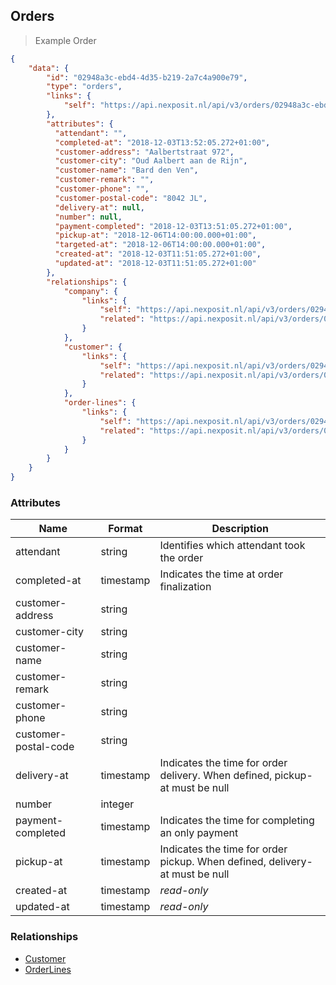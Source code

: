 ## Orders


> Example Order

```json
{
    "data": {
        "id": "02948a3c-ebd4-4d35-b219-2a7c4a900e79",
        "type": "orders",
        "links": {
            "self": "https://api.nexposit.nl/api/v3/orders/02948a3c-ebd4-4d35-b219-2a7c4a900e79"
        },
        "attributes": {
          "attendant": "",
          "completed-at": "2018-12-03T13:52:05.272+01:00",
          "customer-address": "Aalbertstraat 972",
          "customer-city": "Oud Aalbert aan de Rijn",
          "customer-name": "Bard den Ven",
          "customer-remark": "",
          "customer-phone": "",
          "customer-postal-code": "8042 JL",
          "delivery-at": null,
          "number": null,
          "payment-completed": "2018-12-03T13:51:05.272+01:00",
          "pickup-at": "2018-12-06T14:00:00.000+01:00",
          "targeted-at": "2018-12-06T14:00:00.000+01:00",
          "created-at": "2018-12-03T11:51:05.272+01:00",
          "updated-at": "2018-12-03T11:51:05.272+01:00"
        },
        "relationships": {
            "company": {
                "links": {
                    "self": "https://api.nexposit.nl/api/v3/orders/02948a3c-ebd4-4d35-b219-2a7c4a900e79/relationships/company",
                    "related": "https://api.nexposit.nl/api/v3/orders/02948a3c-ebd4-4d35-b219-2a7c4a900e79/company"
                }
            },
            "customer": {
                "links": {
                    "self": "https://api.nexposit.nl/api/v3/orders/02948a3c-ebd4-4d35-b219-2a7c4a900e79/relationships/customer",
                    "related": "https://api.nexposit.nl/api/v3/orders/02948a3c-ebd4-4d35-b219-2a7c4a900e79/customer"
                }
            },
            "order-lines": {
                "links": {
                    "self": "https://api.nexposit.nl/api/v3/orders/02948a3c-ebd4-4d35-b219-2a7c4a900e79/relationships/order-lines",
                    "related": "https://api.nexposit.nl/api/v3/orders/02948a3c-ebd4-4d35-b219-2a7c4a900e79/order-lines"
                }
            }
        }
    }
}

```

### Attributes

| Name                        | Format    |  Description        |
| --------------------------- | --------- | ------------------- |
| attendant                   | string    |  Identifies which attendant took the order
| completed-at                | timestamp |  Indicates the time at order finalization
| customer-address            | string    |
| customer-city               | string    |
| customer-name               | string    |
| customer-remark             | string    |
| customer-phone              | string    |
| customer-postal-code        | string    |
| delivery-at                 | timestamp | Indicates the time for order delivery. When defined, pickup-at must be null
| number                      | integer   |
| payment-completed           | timestamp | Indicates the time for completing an only payment
| pickup-at                   | timestamp | Indicates the time for order pickup. When defined, delivery-at must be null
| created-at                  | timestamp | *read-only*
| updated-at                  | timestamp | *read-only*



### Relationships

* [Customer](#customers)
* [OrderLines](#orderlines)
